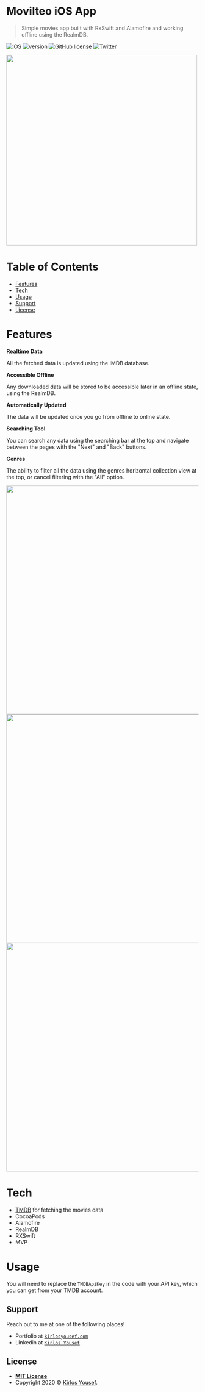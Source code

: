 # Movilteo iOS App
> Simple movies app built with RxSwift and Alamofire and working offline using the RealmDB.

![iOS](https://img.shields.io/badge/iOS-12-brightgreen)
![version](https://img.shields.io/badge/version-1.0-yellow)
[![GitHub license](https://img.shields.io/github/license/KirlosYousef/Movilteo)](https://github.com/KirlosYousef/Movilteo/blob/master/LICENSE)
[![Twitter](https://img.shields.io/twitter/url?style=social&url=https%3A%2F%2Fgithub.com%2FKirlosYousef%2FMovilteo)](https://twitter.com/intent/tweet?text=Check-this-out!:&url=https%3A%2F%2Fgithub.com%2FKirlosYousef%2FMovilteo)

<!-- ![Imgur Image](https://i.imgur.com/ty9ftBg.jpg) -->
<img height="500" src="https://i.imgur.com/ty9ftBg.jpg">

# Table of Contents

- [Features](#Features)
- [Tech](#Tech)
- [Usage](#Usage)
- [Support](#Support)
- [License](#License)

# Features
**Realtime Data**

All the fetched data is updated using the IMDB database.

**Accessible Offline**

Any downloaded data will be stored to be accessible later in an offline state, using the RealmDB.

**Automatically Updated**

The data will be updated once you go from offline to online state.

**Searching Tool**

You can search any data using the searching bar at the top and navigate between the pages with the "Next" and "Back" buttons.

**Genres**

The ability to filter all the data using the genres horizontal collection view at the top, or cancel filtering with the "All" option.


<img height="600" src="https://i.imgur.com/kJcfMBX.png"><img height="600" src="https://i.imgur.com/sqKeq3x.png"><img height="600" src="https://i.imgur.com/cTDd3BZ.png">

# Tech
- <a href="https://developers.themoviedb.org/3/discover/movie-discover" target="_blank">TMDB</a> for fetching the movies data
- CocoaPods
- Alamofire
- RealmDB
- RXSwift
- MVP

# Usage

You will need to replace the <code>TMDBApiKey</code> in the code with your API key, which you can get from your TMDB account.

## Support

Reach out to me at one of the following places!

- Portfolio at <a href="https://www.kirlosyousef.com" target="_blank">`kirlosyousef.com`</a>
- Linkedin at <a href="https://www.linkedin.com/in/kirlosyousef" target="_blank">`Kirlos Yousef`</a>

## License

- **[MIT License](https://opensource.org/licenses/MIT)**
- Copyright 2020 © <a href="https://www.kirlosyousef.com" target="_blank">Kirlos Yousef</a>.
